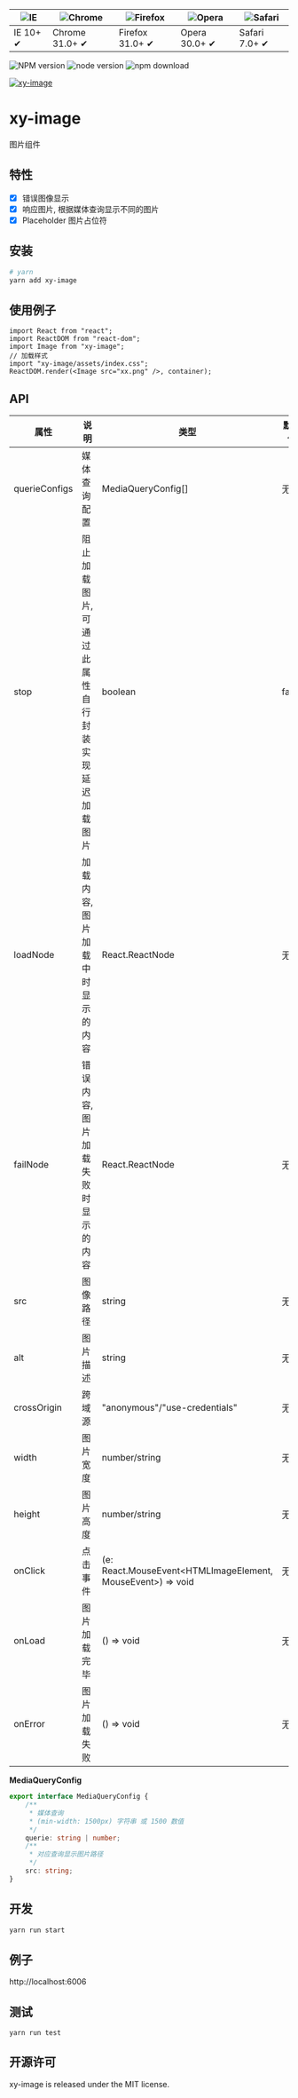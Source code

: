 | ![IE](https://github.com/alrra/browser-logos/blob/master/src/edge/edge_48x48.png?raw=true) | ![Chrome](https://github.com/alrra/browser-logos/blob/master/src/chrome/chrome_48x48.png?raw=true) | ![Firefox](https://github.com/alrra/browser-logos/blob/master/src/firefox/firefox_48x48.png?raw=true) | ![Opera](https://github.com/alrra/browser-logos/blob/master/src/opera/opera_48x48.png?raw=true) | ![Safari](https://github.com/alrra/browser-logos/blob/master/src/safari/safari_48x48.png?raw=true) |
| ------------------------------------------------------------------------------------------ | -------------------------------------------------------------------------------------------------- | ----------------------------------------------------------------------------------------------------- | ----------------------------------------------------------------------------------------------- | -------------------------------------------------------------------------------------------------- |
| IE 10+ ✔                                                                                   | Chrome 31.0+ ✔                                                                                     | Firefox 31.0+ ✔                                                                                       | Opera 30.0+ ✔                                                                                   | Safari 7.0+ ✔                                                                                      |

![NPM version](http://img.shields.io/npm/v/xy-image.svg?style=flat-square)
![node version](https://img.shields.io/badge/node.js-%3E=_0.10-green.svg?style=flat-square)
![npm download](https://img.shields.io/npm/dm/xy-image.svg?style=flat-square)

[![xy-image](https://nodei.co/npm/xy-image.png)](https://npmjs.org/package/xy-image)

# xy-image

图片组件

## 特性

-   [x] 错误图像显示
-   [x] 响应图片, 根据媒体查询显示不同的图片
-   [x] Placeholder 图片占位符

## 安装

```bash
# yarn
yarn add xy-image
```

## 使用例子

```tsx
import React from "react";
import ReactDOM from "react-dom";
import Image from "xy-image";
// 加载样式
import "xy-image/assets/index.css";
ReactDOM.render(<Image src="xx.png" />, container);
```

## API

| 属性          | 说明                                               | 类型                                                        | 默认值 |
| ------------- | -------------------------------------------------- | ----------------------------------------------------------- | ------ |
| querieConfigs | 媒体查询配置                                       | MediaQueryConfig[]                                          | 无     |
| stop          | 阻止加载图片, 可通过此属性自行封装实现延迟加载图片 | boolean                                                     | false  |
| loadNode      | 加载内容, 图片加载中时显示的内容                   | React.ReactNode                                             | 无     |
| failNode      | 错误内容, 图片加载失败时显示的内容                 | React.ReactNode                                             | 无     |
| src           | 图像路径                                           | string                                                      | 无     |
| alt           | 图片描述                                           | string                                                      | 无     |
| crossOrigin   | 跨域源                                             | "anonymous"/"use-credentials"                               | 无     |
| width         | 图片宽度                                           | number/string                                               | 无     |
| height        | 图片高度                                           | number/string                                               | 无     |
| onClick       | 点击事件                                           | (e: React.MouseEvent<HTMLImageElement, MouseEvent>) => void | 无     |
| onLoad        | 图片加载完毕                                       | () => void                                                  | 无     |
| onError       | 图片加载失败                                       | () => void                                                  | 无     |

**MediaQueryConfig**

```ts
export interface MediaQueryConfig {
    /**
     * 媒体查询
     * (min-width: 1500px) 字符串 或 1500 数值
     */
    querie: string | number;
    /**
     * 对应查询显示图片路径
     */
    src: string;
}
```

## 开发

```sh
yarn run start
```

## 例子

http://localhost:6006

## 测试

```
yarn run test
```

## 开源许可

xy-image is released under the MIT license.

